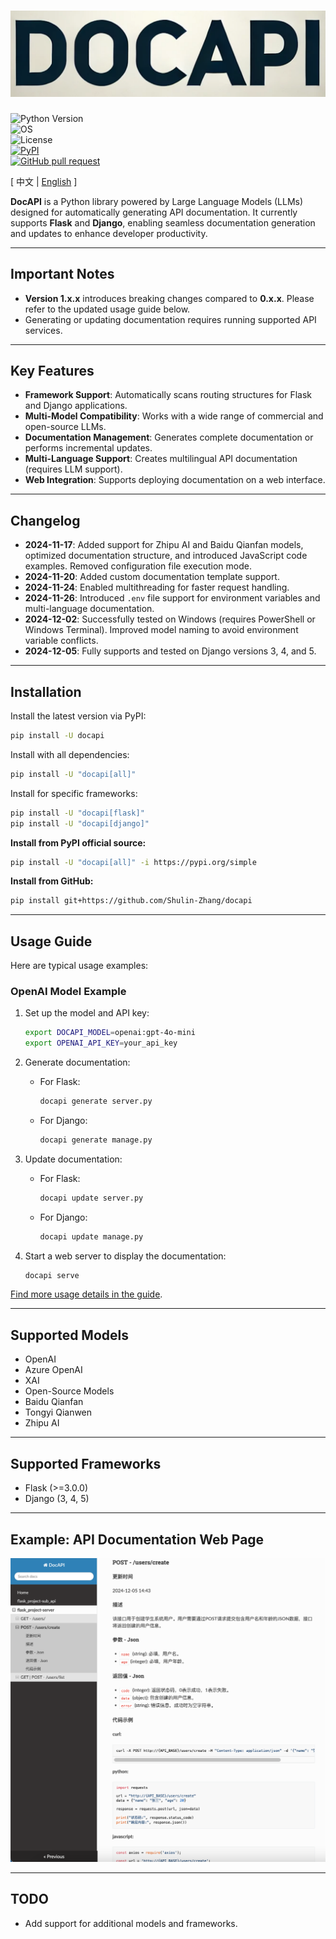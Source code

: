 # ![image](assets/logo.png)

![Python Version](https://img.shields.io/badge/python-3.8+-aff.svg)  
![OS](https://img.shields.io/badge/os-windows%20|%20linux%20|%20macOS-blue)  
![License](https://img.shields.io/badge/license-Apache%202-dfd.svg)  
[![PyPI](https://img.shields.io/pypi/v/docapi)](https://pypi.org/project/docapi/)  
[![GitHub pull request](https://img.shields.io/badge/PRs-welcome-blue)](https://github.com/Shulin-Zhang/docapi/pulls)

\[ 中文 | [English](README_en.md) \]

**DocAPI** is a Python library powered by Large Language Models (LLMs) designed for automatically generating API documentation. It currently supports **Flask** and **Django**, enabling seamless documentation generation and updates to enhance developer productivity.

---

## Important Notes

- **Version 1.x.x** introduces breaking changes compared to **0.x.x**. Please refer to the updated usage guide below.  
- Generating or updating documentation requires running supported API services.

---

## Key Features

- **Framework Support**: Automatically scans routing structures for Flask and Django applications.  
- **Multi-Model Compatibility**: Works with a wide range of commercial and open-source LLMs.  
- **Documentation Management**: Generates complete documentation or performs incremental updates.  
- **Multi-Language Support**: Creates multilingual API documentation (requires LLM support).  
- **Web Integration**: Supports deploying documentation on a web interface.

---

## Changelog

- **2024-11-17**: Added support for Zhipu AI and Baidu Qianfan models, optimized documentation structure, and introduced JavaScript code examples. Removed configuration file execution mode.  
- **2024-11-20**: Added custom documentation template support.  
- **2024-11-24**: Enabled multithreading for faster request handling.  
- **2024-11-26**: Introduced `.env` file support for environment variables and multi-language documentation.  
- **2024-12-02**: Successfully tested on Windows (requires PowerShell or Windows Terminal). Improved model naming to avoid environment variable conflicts.  
- **2024-12-05**: Fully supports and tested on Django versions 3, 4, and 5.  

---

## Installation

Install the latest version via PyPI:

```bash
pip install -U docapi
```

Install with all dependencies:

```bash
pip install -U "docapi[all]"
```

Install for specific frameworks:

```bash
pip install -U "docapi[flask]"
pip install -U "docapi[django]"
```

**Install from PyPI official source:**

```bash
pip install -U "docapi[all]" -i https://pypi.org/simple
```

**Install from GitHub:**

```bash
pip install git+https://github.com/Shulin-Zhang/docapi
```

---

## Usage Guide

Here are typical usage examples:

### OpenAI Model Example

1. Set up the model and API key:
   ```bash
   export DOCAPI_MODEL=openai:gpt-4o-mini
   export OPENAI_API_KEY=your_api_key
   ```

2. Generate documentation:
   - For Flask:
     ```bash
     docapi generate server.py
     ```
   - For Django:
     ```bash
     docapi generate manage.py
     ```

3. Update documentation:
   - For Flask:
     ```bash
     docapi update server.py
     ```
   - For Django:
     ```bash
     docapi update manage.py
     ```

4. Start a web server to display the documentation:
   ```bash
   docapi serve
   ```

[Find more usage details in the guide](USAGE_en.md).

---

## Supported Models

- OpenAI  
- Azure OpenAI  
- XAI  
- Open-Source Models  
- Baidu Qianfan  
- Tongyi Qianwen  
- Zhipu AI  

---

## Supported Frameworks

- Flask (>=3.0.0)  
- Django (3, 4, 5)  

---

## Example: API Documentation Web Page

![image](assets/example1.png)

---

## TODO

- Add support for additional models and frameworks.  
